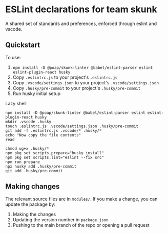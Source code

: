 # ESLint declarations for team skunk

A shared set of standards and preferences, enforced through eslint and vscode.

## Quickstart

To use:

1. `npm install -D @poap/skunk-linter @babel/eslint-parser eslint eslint-plugin-react husky`
1. Copy `.eslintrc.js` to your project's `.eslintrc.js`
1. Copy `.vscode/settings.json` to your project's `.vscode/settings.json`
1. Copy `.husky/pre-commit` to your project's `.husky/pre-commit`
1. Run husky initial setup

Lazy shell

```shell
npm install -D @poap/skunk-linter @babel/eslint-parser eslint eslint-plugin-react husky
mkdir .vscode .husky
touch .eslintrc.js .vscode/settings.json .husky/pre-commit
git add -f .eslintrc.js .vscode/* .husky/*
echo "Now copy the file contents"
read

chmod ug+x .husky/*
npm pkg set scripts.prepare="husky install"
npm pkg set scripts.lint="eslint --fix src"
npm run prepare
npx husky add .husky/pre-commit
git add .husky/pre-commit
```

## Making changes

The relevant source files are in `modules/`. If you make a change, you can update the package by:

1. Making the changes
1. Updating the version number in `package.json`
1. Pushing to the main branch of the repo or opening a pull request
